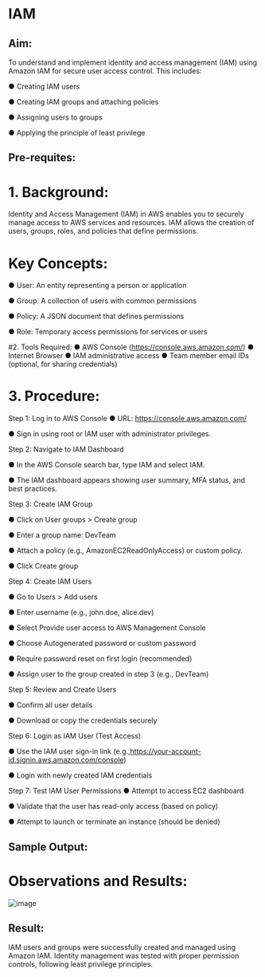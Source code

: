 # IAM
## Aim:
To understand and implement identity and access management (IAM) using Amazon IAM for
secure user access control. This includes:

● Creating IAM users

● Creating IAM groups and attaching policies

● Assigning users to groups

● Applying the principle of least privilege

## Pre-requites:
# 1. Background:
Identity and Access Management (IAM) in AWS enables you to securely manage
access to AWS services and resources. IAM allows the creation of users, groups, roles, and policies
that define permissions.

# Key Concepts:
● User: An entity representing a person or application

● Group: A collection of users with common permissions

● Policy: A JSON document that defines permissions

● Role: Temporary access permissions for 
services or users

#2. Tools Required:
● AWS Console (https://console.aws.amazon.com/)
● Internet Browser
● IAM administrative access
● Team member email IDs (optional, for sharing credentials)

# 3. Procedure:
Step 1: Log in to AWS Console
● URL: https://console.aws.amazon.com/

● Sign in using root or IAM user with administrator privileges.

Step 2: Navigate to IAM Dashboard

● In the AWS Console search bar, type IAM and select IAM.

● The IAM dashboard appears showing user summary, MFA status, and best
practices.

Step 3: Create IAM Group

● Click on User groups > Create group

● Enter a group name: DevTeam

● Attach a policy (e.g., AmazonEC2ReadOnlyAccess) or custom policy.

● Click Create group

Step 4: Create IAM Users

● Go to Users > Add users

● Enter username (e.g., john.doe, alice.dev)

● Select Provide user access to AWS Management Console

● Choose Autogenerated password or custom password

● Require password reset on first login (recommended)

● Assign user to the group created in step 3 (e.g., DevTeam)

Step 5: Review and Create Users

● Confirm all user details

● Download or copy the credentials securely

Step 6: Login as IAM User (Test Access)

● Use the IAM user sign-in link (e.g.,https://your-account-id.signin.aws.amazon.com/console)

● Login with newly created IAM credentials

Step 7: Test IAM User Permissions
● Attempt to access EC2 dashboard

● Validate that the user has read-only access (based on policy)

● Attempt to launch or terminate an instance (should be denied)

## Sample Output:
# Observations and Results:
![image](https://github.com/user-attachments/assets/10742237-2a03-4521-8274-5fecda996c31)

## Result:
IAM users and groups were successfully created and managed using Amazon IAM. Identity
management was tested with proper permission controls, following least privilege principles.




